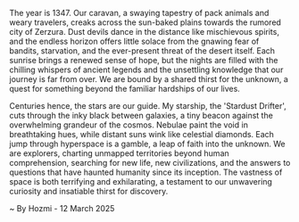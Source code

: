 
The year is 1347.  Our caravan, a swaying tapestry of pack animals and weary travelers, creaks across the sun-baked plains towards the rumored city of Zerzura.  Dust devils dance in the distance like mischievous spirits, and the endless horizon offers little solace from the gnawing fear of bandits, starvation, and the ever-present threat of the desert itself.  Each sunrise brings a renewed sense of hope, but the nights are filled with the chilling whispers of ancient legends and the unsettling knowledge that our journey is far from over.  We are bound by a shared thirst for the unknown, a quest for something beyond the familiar hardships of our lives.


Centuries hence, the stars are our guide.  My starship, the 'Stardust Drifter', cuts through the inky black between galaxies, a tiny beacon against the overwhelming grandeur of the cosmos.  Nebulae paint the void in breathtaking hues, while distant suns wink like celestial diamonds.  Each jump through hyperspace is a gamble, a leap of faith into the unknown.  We are explorers, charting unmapped territories beyond human comprehension, searching for new life, new civilizations, and the answers to questions that have haunted humanity since its inception. The vastness of space is both terrifying and exhilarating, a testament to our unwavering curiosity and insatiable thirst for discovery.

~ By Hozmi - 12 March 2025
